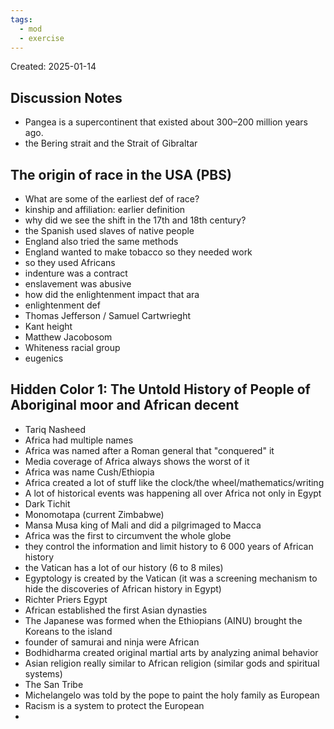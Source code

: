 ```yaml
---
tags:
  - mod
  - exercise
---
```

Created: 2025-01-14

## Discussion Notes
- Pangea is a supercontinent that existed about 300–200 million years ago.
- the Bering strait and the Strait of Gibraltar 

## The origin of race in the USA (PBS)
- What are some of the earliest def of race?
- kinship and affiliation: earlier definition
- why did we see the shift in the 17th and 18th century?
- the Spanish used slaves of native people
- England also tried the same methods
- England wanted to make tobacco so they needed work
- so they used Africans
- indenture was a contract
- enslavement was abusive
- how did the enlightenment impact that ara
- enlightenment def
- Thomas Jefferson / Samuel Cartwrieght
- Kant height
- Matthew Jacobosom
- Whiteness racial group
- eugenics
  
## Hidden Color 1: The Untold History of People of Aboriginal moor and African decent
- Tariq Nasheed
- Africa had multiple names
- Africa was named after a Roman general that "conquered" it
- Media coverage of Africa always shows the worst of it
- Africa was name Cush/Ethiopia
- Africa created a lot of stuff like the clock/the wheel/mathematics/writing
- A lot of historical events was happening all over Africa not only in Egypt
- Dark Tichit
- Monomotapa (current Zimbabwe)
- Mansa Musa king of Mali and did a pilgrimaged to Macca
- Africa was the first to circumvent the whole globe
- they control the information and limit history to 6 000 years of African history
- the Vatican has a lot of our history (6 to 8 miles)
- Egyptology is created by the Vatican (it was a screening mechanism to hide the discoveries of African history in Egypt)
- Richter Priers Egypt
- African established the first Asian dynasties
- The Japanese was formed when the Ethiopians (AINU) brought the Koreans to the island
- founder of samurai and ninja were African
- Bodhidharma created original martial arts by analyzing animal behavior
- Asian religion really similar to African religion (similar gods and spiritual systems)
- The San Tribe
- Michelangelo was told by the pope to paint the holy family as European
- Racism is a system to protect the European
-